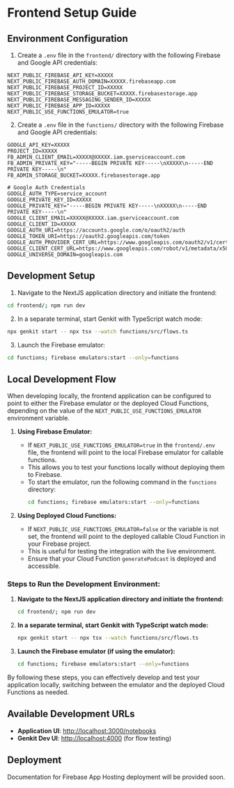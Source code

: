 # Frontend Setup Guide

## Environment Configuration
1. Create a `.env` file in the `frontend/` directory with the following Firebase and Google API credentials:
```
NEXT_PUBLIC_FIREBASE_API_KEY=XXXXX
NEXT_PUBLIC_FIREBASE_AUTH_DOMAIN=XXXXX.firebaseapp.com
NEXT_PUBLIC_FIREBASE_PROJECT_ID=XXXXX
NEXT_PUBLIC_FIREBASE_STORAGE_BUCKET=XXXXX.firebasestorage.app
NEXT_PUBLIC_FIREBASE_MESSAGING_SENDER_ID=XXXXX
NEXT_PUBLIC_FIREBASE_APP_ID=XXXXX
NEXT_PUBLIC_USE_FUNCTIONS_EMULATOR=true
```

2. Create a `.env` file in the `functions/` directory with the following Firebase and Google API credentials:

```
GOOGLE_API_KEY=XXXXX
PROJECT_ID=XXXXX
FB_ADMIN_CLIENT_EMAIL=XXXXX@XXXXX.iam.gserviceaccount.com
FB_ADMIN_PRIVATE_KEY="-----BEGIN PRIVATE KEY-----\nXXXXX\n-----END PRIVATE KEY-----\n"
FB_ADMIN_STORAGE_BUCKET=XXXXX.firebasestorage.app

# Google Auth Credentials
GOOGLE_AUTH_TYPE=service_account
GOOGLE_PRIVATE_KEY_ID=XXXXX
GOOGLE_PRIVATE_KEY="-----BEGIN PRIVATE KEY-----\nXXXXX\n-----END PRIVATE KEY-----\n"
GOOGLE_CLIENT_EMAIL=XXXXX@XXXXX.iam.gserviceaccount.com
GOOGLE_CLIENT_ID=XXXXX
GOOGLE_AUTH_URI=https://accounts.google.com/o/oauth2/auth
GOOGLE_TOKEN_URI=https://oauth2.googleapis.com/token
GOOGLE_AUTH_PROVIDER_CERT_URL=https://www.googleapis.com/oauth2/v1/certs
GOOGLE_CLIENT_CERT_URL=https://www.googleapis.com/robot/v1/metadata/x509/XXXXX@XXXXX.iam.gserviceaccount.com
GOOGLE_UNIVERSE_DOMAIN=googleapis.com
```

## Development Setup

1. Navigate to the NextJS application directory and initiate the frontend:
```bash
cd frontend/; npm run dev
```

2. In a separate terminal, start Genkit with TypeScript watch mode:
```bash
npx genkit start -- npx tsx --watch functions/src/flows.ts
```

3. Launch the Firebase emulator:
```bash
cd functions; firebase emulators:start --only=functions
```

## Local Development Flow

When developing locally, the frontend application can be configured to point to either the Firebase emulator or the deployed Cloud Functions, depending on the value of the `NEXT_PUBLIC_USE_FUNCTIONS_EMULATOR` environment variable.

1. **Using Firebase Emulator:**
   - If `NEXT_PUBLIC_USE_FUNCTIONS_EMULATOR=true` in the `frontend/.env` file, the frontend will point to the local Firebase emulator for callable functions.
   - This allows you to test your functions locally without deploying them to Firebase.
   - To start the emulator, run the following command in the `functions` directory:
     ```bash
     cd functions; firebase emulators:start --only=functions
     ```

2. **Using Deployed Cloud Functions:**
   - If `NEXT_PUBLIC_USE_FUNCTIONS_EMULATOR=false` or the variable is not set, the frontend will point to the deployed callable Cloud Function in your Firebase project.
   - This is useful for testing the integration with the live environment.
   - Ensure that your Cloud Function `generatePodcast` is deployed and accessible.

### Steps to Run the Development Environment:

1. **Navigate to the NextJS application directory and initiate the frontend:**
   ```bash
   cd frontend/; npm run dev
   ```

2. **In a separate terminal, start Genkit with TypeScript watch mode:**
   ```bash
   npx genkit start -- npx tsx --watch functions/src/flows.ts
   ```

3. **Launch the Firebase emulator (if using the emulator):**
   ```bash
   cd functions; firebase emulators:start --only=functions
   ```

By following these steps, you can effectively develop and test your application locally, switching between the emulator and the deployed Cloud Functions as needed.


## Available Development URLs

- **Application UI**: [http://localhost:3000/notebooks](http://localhost:3000/notebooks)
- **Genkit Dev UI**: [http://localhost:4000](http://localhost:4000) (for flow testing)

## Deployment

Documentation for Firebase App Hosting deployment will be provided soon.